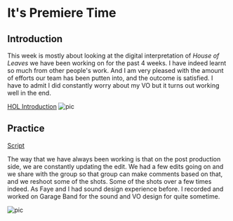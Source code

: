 
# It's Premiere Time

## Introduction
This week is mostly about looking at the digital interpretation of *House of Leaves* we have been working on for the past 4 weeks. I have indeed learnt so much from other people's work. And I am very pleased with the amount of efforts our team has been putten into, and the outcome is satisfied. I have to admit I did constantly worry about my VO but it turns out working well in the end. 

[HOL Introduction](https://www.youtube.com/watch?v=uiOQQN-uh4c)
![pic](https://wwsiyang.github.io/CODEWORD/SKO/Week_05/film.JPG)
## Practice 

[Script](https://docs.google.com/document/d/19jYVR71h8XhRFNsr-k470x9JxL-L0lmXoieETXrT_1o/edit)

The way that we have always been working is that on the post production side, we are constantly updating the edit. We had a few edits going on and we share with the group so that group can make comments based on that, and we reshoot some of the shots. Some of the shots over a few times indeed. As Faye and I had sound design experience before. I recorded and worked on Garage Band for the sound and VO design for quite sometime.


![pic](https://wwsiyang.github.io/CODEWORD/SKO/Week_05/sound.JPG)


